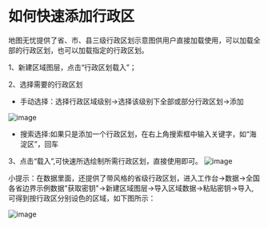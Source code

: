 # 如何快速添加行政区

地图无忧提供了省、市、县三级行政区划示意图供用户直接加载使用，可以加载全部的行政区划，也可以加载指定的行政区划。

1、新建区域图层，点击“行政区划载入”；

2、选择需要的行政区划
- 手动选择：选择行政区域级别->选择该级别下全部或部分行政区划->添加

![image](https://pic.dituwuyou.com/map%2Fpicture%2Fadd-ad-1.png)

- 搜索选择:如果只是添加一个行政区划，在右上角搜索框中输入关键字，如“海淀区”，回车

3、点击“载入”,可快速所选绘制所需行政区划，直接使用即可。
![image](https://pic.dituwuyou.com/map%2Fpicture%2Fadd-region-3.png)

小提示：在数据里面，还提供了带风格的省级行政区划，进入工作台->数据->全国各省边界示例数据"获取密钥"->新建区域图层->导入区域数据->粘贴密钥->导入,可得到按行政区分别设色的区域，如下图所示：

![image](https://pic.dituwuyou.com/map%2Fpicture%2Fadd-region-4.png)